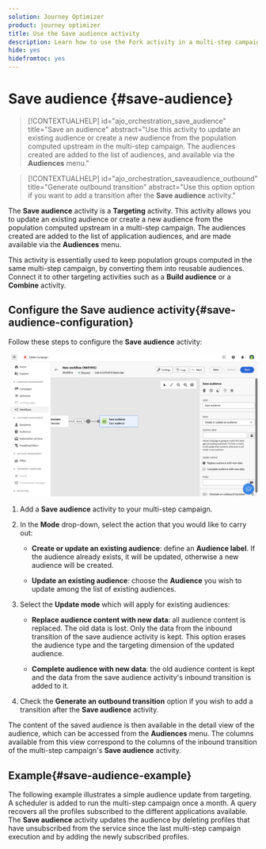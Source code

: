 ```yaml
---
solution: Journey Optimizer
product: journey optimizer
title: Use the Save audience activity
description: Learn how to use the Fork activity in a multi-step campaign
hide: yes
hidefromtoc: yes
---
```

# Save audience {#save-audience}

>[!CONTEXTUALHELP]
>id="ajo_orchestration_save_audience"
>title="Save an audience"
>abstract="Use this activity to update an existing audience or create a new audience from the population computed upstream in the multi-step campaign. The audiences created are added to the list of audiences, and available via the **Audiences** menu."

>[!CONTEXTUALHELP]
>id="ajo_orchestration_saveaudience_outbound"
>title="Generate outbound transition"
>abstract="Use this option option if you want to add a transition after the **Save audience** activity."

The **Save audience** activity is a **Targeting** activity. This activity allows you to update an existing audience or create a new audience from the population computed upstream in a multi-step campaign. The audiences created are added to the list of application audiences, and are made available via the **Audiences** menu.

This activity is essentially used to keep population groups computed in the same multi-step campaign, by converting them into reusable audiences. Connect it to other targeting activities such as a **Build audience** or a **Combine** activity. 

## Configure the Save audience activity{#save-audience-configuration}

Follow these steps to configure the **Save audience** activity:

![](../assets/workflow-save-audience.png)

1. Add a **Save audience** activity to your multi-step campaign.

1. In the **Mode** drop-down, select the action that you would like to carry out:

    * **Create or update an existing audience**: define an **Audience label**. If the audience already exists, it will be updated, otherwise a new audience will be created.

    * **Update an existing audience**: choose the **Audience** you wish to update among the list of existing audiences. 

1. Select the **Update mode** which will apply for existing audiences:

    * **Replace audience content with new data**: all audience content is replaced. The old data is lost. Only the data from the inbound transition of the save audience activity is kept. This option erases the audience type and the targeting dimension of the updated audience.

    * **Complete audience with new data**: the old audience content is kept and the data from the save audience activity's inbound transition is added to it.

1. Check the **Generate an outbound transition** option if you wish to add a transition after the **Save audience** activity.

The content of the saved audience is then available in the detail view of the audience, which can be accessed from the **Audiences** menu. The columns available from this view correspond to the columns of the inbound transition of the multi-step campaign's **Save audience** activity. 


## Example{#save-audience-example}

The following example illustrates a simple audience update from targeting. A scheduler is added to run the multi-step campaign once a month. A query recovers all the profiles subscribed to the different applications available. The **Save audience** activity updates the audience by deleting profiles that have unsubscribed from the service since the last multi-step campaign execution and by adding the newly subscribed profiles.
